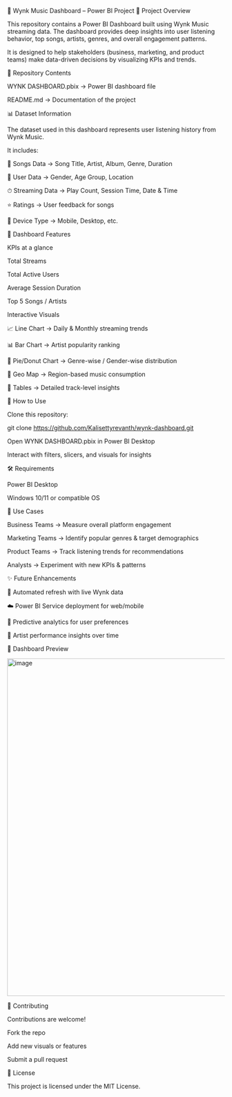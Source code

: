 🎵 Wynk Music Dashboard – Power BI Project
📌 Project Overview

This repository contains a Power BI Dashboard built using Wynk Music streaming data.
The dashboard provides deep insights into user listening behavior, top songs, artists, genres, and overall engagement patterns.

It is designed to help stakeholders (business, marketing, and product teams) make data-driven decisions by visualizing KPIs and trends.

📂 Repository Contents

WYNK DASHBOARD.pbix → Power BI dashboard file

README.md → Documentation of the project

📊 Dataset Information

The dataset used in this dashboard represents user listening history from Wynk Music.

It includes:

🎵 Songs Data → Song Title, Artist, Album, Genre, Duration

👥 User Data → Gender, Age Group, Location

⏱ Streaming Data → Play Count, Session Time, Date & Time

⭐ Ratings → User feedback for songs

📱 Device Type → Mobile, Desktop, etc.

🚀 Dashboard Features

KPIs at a glance

Total Streams

Total Active Users

Average Session Duration

Top 5 Songs / Artists

Interactive Visuals

📈 Line Chart → Daily & Monthly streaming trends

📊 Bar Chart → Artist popularity ranking

🥧 Pie/Donut Chart → Genre-wise / Gender-wise distribution

📍 Geo Map → Region-based music consumption

📑 Tables → Detailed track-level insights

📖 How to Use

Clone this repository:

git clone https://github.com/Kalisettyrevanth/wynk-dashboard.git


Open WYNK DASHBOARD.pbix in Power BI Desktop

Interact with filters, slicers, and visuals for insights

🛠️ Requirements

Power BI Desktop

Windows 10/11 or compatible OS

🎯 Use Cases

Business Teams → Measure overall platform engagement

Marketing Teams → Identify popular genres & target demographics

Product Teams → Track listening trends for recommendations

Analysts → Experiment with new KPIs & patterns

✨ Future Enhancements

🔄 Automated refresh with live Wynk data

☁️ Power BI Service deployment for web/mobile

🤖 Predictive analytics for user preferences

🎤 Artist performance insights over time

📸 Dashboard Preview

<img width="1357" height="781" alt="image" src="https://github.com/user-attachments/assets/6cb77899-3faf-4c93-b364-ba15e4189ca7" />


🤝 Contributing

Contributions are welcome!

Fork the repo

Add new visuals or features

Submit a pull request

📜 License

This project is licensed under the MIT License.
